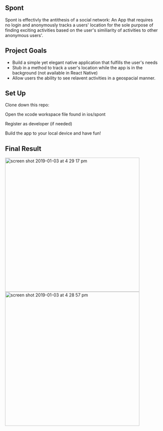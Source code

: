 ## Spont
Spont is effectivly the antithesis of a social network:  An App that requires no login and anonymously tracks a users' location for the sole purpose of finding exciting activities based on the user's similiarity of activities to other anonymous users'.

## Project Goals
* Build a simple yet elegant native application that fulfills the user's needs
* Stub in a method to track a user's location while the app is in the background (not available in React Native)
* Allow users the ability to see relavent activities in a geospacial manner.


## Set Up

Clone down this repo:

Open the xcode workspace file found in ios/spont

Register as developer (if needed)

Build the app to your local device and have fun!

## Final Result

<img width="440" alt="screen shot 2019-01-03 at 4 29 17 pm" src="https://user-images.githubusercontent.com/15576280/50667059-d1ae6100-0f74-11e9-8e0a-769c742ebfee.png">

<img width="440" alt="screen shot 2019-01-03 at 4 28 57 pm" src="https://user-images.githubusercontent.com/15576280/50667046-c0655480-0f74-11e9-8ba3-d68d6162a710.png">



